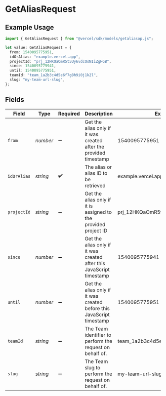 # GetAliasRequest

## Example Usage

```typescript
import { GetAliasRequest } from "@vercel/sdk/models/getaliasop.js";

let value: GetAliasRequest = {
  from: 1540095775951,
  idOrAlias: "example.vercel.app",
  projectId: "prj_12HKQaOmR5t5Uy6vdcQsNIiZgHGB",
  since: 1540095775941,
  until: 1540095775951,
  teamId: "team_1a2b3c4d5e6f7g8h9i0j1k2l",
  slug: "my-team-url-slug",
};
```

## Fields

| Field                                                                 | Type                                                                  | Required                                                              | Description                                                           | Example                                                               |
| --------------------------------------------------------------------- | --------------------------------------------------------------------- | --------------------------------------------------------------------- | --------------------------------------------------------------------- | --------------------------------------------------------------------- |
| `from`                                                                | *number*                                                              | :heavy_minus_sign:                                                    | Get the alias only if it was created after the provided timestamp     | 1540095775951                                                         |
| `idOrAlias`                                                           | *string*                                                              | :heavy_check_mark:                                                    | The alias or alias ID to be retrieved                                 | example.vercel.app                                                    |
| `projectId`                                                           | *string*                                                              | :heavy_minus_sign:                                                    | Get the alias only if it is assigned to the provided project ID       | prj_12HKQaOmR5t5Uy6vdcQsNIiZgHGB                                      |
| `since`                                                               | *number*                                                              | :heavy_minus_sign:                                                    | Get the alias only if it was created after this JavaScript timestamp  | 1540095775941                                                         |
| `until`                                                               | *number*                                                              | :heavy_minus_sign:                                                    | Get the alias only if it was created before this JavaScript timestamp | 1540095775951                                                         |
| `teamId`                                                              | *string*                                                              | :heavy_minus_sign:                                                    | The Team identifier to perform the request on behalf of.              | team_1a2b3c4d5e6f7g8h9i0j1k2l                                         |
| `slug`                                                                | *string*                                                              | :heavy_minus_sign:                                                    | The Team slug to perform the request on behalf of.                    | my-team-url-slug                                                      |
